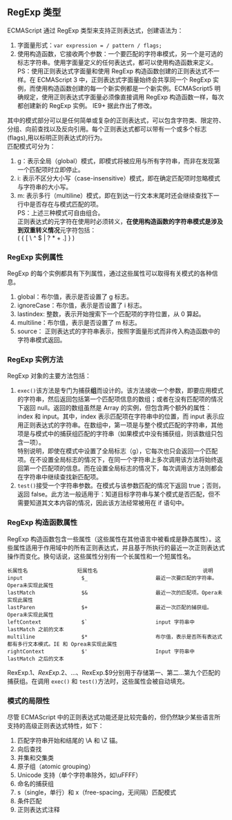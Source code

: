 ## RegExp 类型   
ECMAScript 通过 RegExp 类型来支持正则表达式，创建语法为：

1. 字面量形式：`var expression = / pattern / flags;`  
2. 使用构造函数，它接收两个参数：一个要匹配的字符串模式，另一个是可选的标志字符串。使用字面量定义的任何表达式，都可以使用构造函数来定义。  
PS：使用正则表达式字面量和使用 RegExp 构造函数创建的正则表达式不一样。在 ECMAScript 3 中，正则表达式字面量始终会共享同一个 RegExp 实例，而使用构造函数创建的每一个新实例都是一个新实例。ECMAScript5 明确规定，使用正则表达式字面量必须像直接调用 RegExp 构造函数一样，每次都创建新的 RegExp 实例。 IE9+ 据此作出了修改。  

其中的模式部分可以是任何简单或复杂的正则表达式，可以包含字符类、限定符、分组、向前查找以及反向引用。每个正则表达式都可以带有一个或多个标志(flags),用以标明正则表达式的行为。  
匹配模式可分为：  
1. g：表示全局（global）模式，即模式将被应用与所有字符串，而非在发现第一个匹配项时立即停止。  
2. i: 表示不区分大小写（case-insensitive）模式，即在确定匹配项时忽略模式与字符串的大小写。  
3. m: 表示多行（multiline）模式，即在到达一行文本末尾时还会继续查找下一行中是否存在与模式匹配的项。  
PS：上述三种模式可自由组合。  
正则表达式的元字符在使用时必须转义，**在使用构造函数的字符串模式是涉及到双重转义情况**元字符包括：  
( { [ \ ^ $ | ? * + .] } )  
### RegExp 实例属性  
RegExp 的每个实例都具有下列属性，通过这些属性可以取得有关模式的各种信息。  
1. global：布尔值，表示是否设置了 g 标志。  
2. ignoreCase：布尔值，表示是否设置了 i 标志。  
3. lastindex: 整数，表示开始搜索下一个匹配项的字符位置，从 0 算起。
4. multiline：布尔值，表示是否设置了 m 标志。  
5. source： 正则表达式的字符串表示，按照字面量形式而非传入构造函数中的字符串模式返回。  
### RegExp 实例方法  
RegExp 对象的主要方法包括：  
1. `exec()`该方法是专门为捕获**组**而设计的。该方法接收一个参数，即要应用模式的字符串，然后返回包括第一个匹配项信息的数组；或者在没有匹配项的情况下返回 null。返回的数组虽然是 Array 的实例，但包含两个额外的属性：index 和 input。其中，index 表示匹配项在字符串中的位置，而 input 表示应用正则表达式的字符串。在数组中，第一项是与整个模式匹配的字符串，其他项是与模式中的捕获组匹配的字符串（如果模式中没有捕获组，则该数组只包含一项）。   
特别说明，即使在模式中设置了全局标志（g），它每次也只会返回一个匹配项。在不设置全局标志的情况下，在同一个字符串上多次调用该方法将始终返回第一个匹配项的信息。而在设置全局标志的情况下，每次调用该方法则都会在字符串中继续查找新匹配项。   
2. `test()`接受一个字符串参数。在模式与该参数匹配的情况下返回 true；否则，返回 false。此方法一般适用于：知道目标字符串与某个模式是否匹配，但不需要知道其文本内容的情况，因此该方法经常被用在 if 语句中。  
### RegExp 构造函数属性  
RegExp 构造函数包含一些属性（这些属性在其他语言中被看成是静态属性）。这些属性适用于作用域中的所有正则表达式，并且基于所执行的最近一次正则表达式操作而变化。换句话说，这些属性分别有一个长属性和一个短属性名。  

    长属性名                短属性名                                  说明 
    input                   $_                      最近一次要匹配的字符串。Opera未实现此属性
    lastMatch               $&                      最近一次的匹配项。Opera未实现此属性
    lastParen               $+                      最近一次匹配的捕获组。Opera未实现此属性
    leftContext             $`                      input 字符串中 lastMatch 之前的文本
    multiline               $*                      布尔值，表示是否所有表达式都有多行文本模式。IE 和 Oprea未实现此属性
    rightContext            $'                      Input 字符串中 lastMatch 之后的文本
RexExp.$1、RexExp.$2、...、RexExp.$9分别用于存储第一、第二...第九个匹配的捕获组。在调用 `exec()` 和 `test()`方法时，这些属性会被自动填充。
### 模式的局限性  
尽管 ECMAScript 中的正则表达式功能还是比较完备的，但仍然缺少某些语言所支持的高级正则表达式特性，如下：  
1. 匹配字符串开始和结尾的 \A 和 \Z 锚。  
2. 向后查找  
3. 并集和交集类  
4. 原子组（atomic grouping）  
5. Unicode 支持（单个字符串除外，如\uFFFF）  
6. 命名的捕获组  
7. s（single，单行）和 x（free-spacing，无间隔）匹配模式  
8. 条件匹配
9. 正则表达式注释
